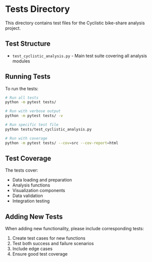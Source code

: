 # Tests Directory

This directory contains test files for the Cyclistic bike-share analysis project.

## Test Structure

- `test_cyclistic_analysis.py` - Main test suite covering all analysis modules

## Running Tests

To run the tests:

```bash
# Run all tests
python -m pytest tests/

# Run with verbose output
python -m pytest tests/ -v

# Run specific test file
python tests/test_cyclistic_analysis.py

# Run with coverage
python -m pytest tests/ --cov=src --cov-report=html
```

## Test Coverage

The tests cover:
- Data loading and preparation
- Analysis functions
- Visualization components
- Data validation
- Integration testing

## Adding New Tests

When adding new functionality, please include corresponding tests:

1. Create test cases for new functions
2. Test both success and failure scenarios
3. Include edge cases
4. Ensure good test coverage